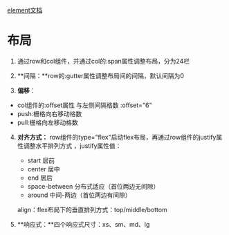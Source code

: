 [element文档](http://element-cn.eleme.io/1.4/#/zh-CN/component/button)

# 布局

1. 通过row和col组件，并通过col的:span属性调整布局，分为24栏
 
2. **间隔：**row的:gutter属性调整布局间的间隔，默认间隔为0

3. **偏移**：
  * col组件的:offset属性 与左侧间隔格数  :offset="6"
  * push:栅格向右移动格数
  * pull:栅格向左移动格数


4. **对齐方式：**  row组件的type="flex"启动flex布局，再通过row组件的justify属性调整水平排列方式 ，justify属性值：
	* start 居前
	* center 居中
	* end 居后
	* space-between 分布式适应（首位两边无间隙）
	* around 中间-两边（首位两边有间隙）

	align：flex布局下的垂直排列方式：top/middle/bottom

5. **响应式：**四个响应式尺寸：xs、sm、md、lg

